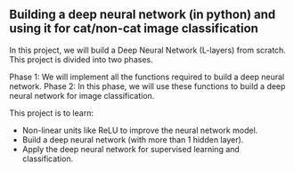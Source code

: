 ## Building a deep neural network (in python) and using it for cat/non-cat image classification

In this project, we will build a Deep Neural Network (L-layers) from scratch. This project is divided into two phases.

Phase 1: We will implement all the functions required to build a deep neural network.
Phase 2: In this phase, we will use these functions to build a deep neural network for image classification.

This project is to learn:

 - Non-linear units like ReLU to improve the neural network model.
 - Build a deep neural network (with more than 1 hidden layer).
 - Apply the deep neural network for supervised learning and classification.
